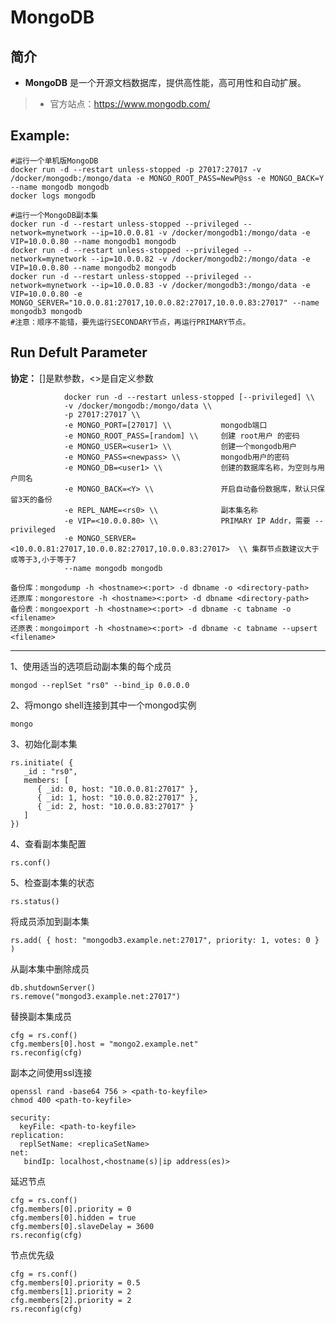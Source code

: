 MongoDB
===
## 简介
* **MongoDB** 是一个开源文档数据库，提供高性能，高可用性和自动扩展。
> * 官方站点：https://www.mongodb.com/


## Example:

    #运行一个单机版MongoDB
    docker run -d --restart unless-stopped -p 27017:27017 -v /docker/mongodb:/mongo/data -e MONGO_ROOT_PASS=NewP@ss -e MONGO_BACK=Y --name mongodb mongodb
    docker logs mongodb

    #运行一个MongoDB副本集
    docker run -d --restart unless-stopped --privileged --network=mynetwork --ip=10.0.0.81 -v /docker/mongodb1:/mongo/data -e VIP=10.0.0.80 --name mongodb1 mongodb 
    docker run -d --restart unless-stopped --privileged --network=mynetwork --ip=10.0.0.82 -v /docker/mongodb2:/mongo/data -e VIP=10.0.0.80 --name mongodb2 mongodb  
    docker run -d --restart unless-stopped --privileged --network=mynetwork --ip=10.0.0.83 -v /docker/mongodb3:/mongo/data -e VIP=10.0.0.80 -e MONGO_SERVER="10.0.0.81:27017,10.0.0.82:27017,10.0.0.83:27017" --name mongodb3 mongodb
    #注意：顺序不能错，要先运行SECONDARY节点，再运行PRIMARY节点。

## Run Defult Parameter
**协定：** []是默参数，<>是自定义参数

				docker run -d --restart unless-stopped [--privileged] \\
				-v /docker/mongodb:/mongo/data \\
				-p 27017:27017 \\
				-e MONGO_PORT=[27017] \\           mongodb端口
				-e MONGO_ROOT_PASS=[random] \\     创建 root用户 的密码
				-e MONGO_USER=<user1> \\           创建一个mongodb用户
				-e MONGO_PASS=<newpass> \\         mongodb用户的密码
				-e MONGO_DB=<user1> \\             创建的数据库名称，为空则与用户同名
				-e MONGO_BACK=<Y> \\               开启自动备份数据库，默认只保留3天的备份
				-e REPL_NAME=<rs0> \\              副本集名称
				-e VIP=<10.0.0.80> \\              PRIMARY IP Addr，需要 --privileged
				-e MONGO_SERVER=<10.0.0.81:27017,10.0.0.82:27017,10.0.0.83:27017>  \\ 集群节点数建议大于或等于3,小于等于7
				--name mongodb mongodb

    备份库：mongodump -h <hostname><:port> -d dbname -o <directory-path>
    还原库：mongorestore -h <hostname><:port> -d dbname <directory-path>
    备份表：mongoexport -h <hostname><:port> -d dbname -c tabname -o <filename>
    还原表：mongoimport -h <hostname><:port> -d dbname -c tabname --upsert <filename>

****


1、使用适当的选项启动副本集的每个成员

    mongod --replSet "rs0" --bind_ip 0.0.0.0


2、将mongo shell连接到其中一个mongod实例

	mongo

3、初始化副本集

	rs.initiate( {
	   _id : "rs0",
	   members: [
		  { _id: 0, host: "10.0.0.81:27017" },
		  { _id: 1, host: "10.0.0.82:27017" },
		  { _id: 2, host: "10.0.0.83:27017" }
	   ]
	})

4、查看副本集配置

	rs.conf()

5、检查副本集的状态

	rs.status()

将成员添加到副本集

	rs.add( { host: "mongodb3.example.net:27017", priority: 1, votes: 0 } )


从副本集中删除成员

	db.shutdownServer()
	rs.remove("mongod3.example.net:27017")


替换副本集成员

	cfg = rs.conf()
	cfg.members[0].host = "mongo2.example.net"
	rs.reconfig(cfg)

副本之间使用ssl连接

	openssl rand -base64 756 > <path-to-keyfile>
	chmod 400 <path-to-keyfile>

	security:
	  keyFile: <path-to-keyfile>
	replication:
	  replSetName: <replicaSetName>
	net:
	   bindIp: localhost,<hostname(s)|ip address(es)>

延迟节点

	cfg = rs.conf()
	cfg.members[0].priority = 0
	cfg.members[0].hidden = true
	cfg.members[0].slaveDelay = 3600
	rs.reconfig(cfg)

节点优先级

	cfg = rs.conf()
	cfg.members[0].priority = 0.5
	cfg.members[1].priority = 2
	cfg.members[2].priority = 2
	rs.reconfig(cfg)
